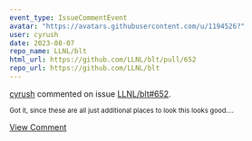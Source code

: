 ```yaml
---
event_type: IssueCommentEvent
avatar: "https://avatars.githubusercontent.com/u/1194526?"
user: cyrush
date: 2023-08-07
repo_name: LLNL/blt
html_url: https://github.com/LLNL/blt/pull/652
repo_url: https://github.com/LLNL/blt
---
```


<a href='https://github.com/cyrush' target='_blank'>cyrush</a> commented on issue <a href='https://github.com/LLNL/blt/pull/652' target='_blank'>LLNL/blt#652</a>.

<small>Got it, since these are all just additional places to look this looks good....</small>

<a href='https://github.com/LLNL/blt/pull/652' target='_blank'>View Comment</a>